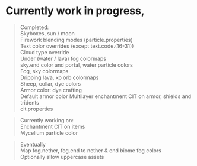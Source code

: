 # Currently work in progress,  

>Completed:  
Skyboxes, sun / moon  
Firework blending modes (particle.properties)  
Text color overrides (except text.code.(16-31))  
Cloud type override  
Under (water / lava) fog colormaps  
sky.end color and portal, water particle colors  
Fog, sky colormaps  
Dripping lava, xp orb colormaps  
Sheep, collar, dye colors  
Armor color: dye crafting  
Default armor color
Multilayer enchantment CIT on armor, shields and tridents  
cit.properties  

>Currently working on:  
Enchantment CIT on items  
Mycelium particle color  

>Eventually  
Map fog.nether, fog.end to nether & end biome fog colors  
Optionally allow uppercase assets  